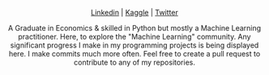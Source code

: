 <p align="center">
  <a href="https://www.linkedin.com/in/prashantyadav05/">Linkedin</a> |
  <a href="https://www.kaggle.com/prashantyadav05">Kaggle</a> |
  <a href="https://twitter.com/retweeper">Twitter</a>
</p>    
<p align='center'>
A Graduate in Economics & skilled in Python but mostly a Machine Learning practitioner. Here, to explore the "Machine Learning" community. Any significant progress  I make in my programming projects is being displayed here. I make commits much more often. Feel free to create a pull request to contribute to any of my repositories.
</p>

